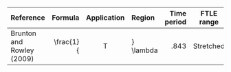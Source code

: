 | Reference | Formula | Application | Region | Time period | FTLE range | Link |
| :- | -: | :-: |:- | -: | :-: |:-: |
| Brunton and Rowley (2009) | \frac{1}{|T|} \lambda | .843 | Stretched | Gaussian | .843 | http://cwrowley.princeton.edu/papers/BruntonChaos09.pdf |

